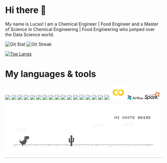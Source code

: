 <h1> Hi there 👋 </h1>

My name is Lucas! I am a Chemical Engineer | Food Engineer and a Master of Science in Chemical Engineering | Food Engineering who jumped over the Data Science world. 


![Git Stat](https://github-readme-stats.vercel.app/api?username=lucasquemelli&show_icons=true&theme=tokyonight)
![Git Streak](https://github-readme-streak-stats.herokuapp.com/?user=lucasquemelli&theme=tokyonight)


[![Top Langs](https://github-readme-stats.vercel.app/api/top-langs/?username=lucasquemelli&layout=compact&theme=tokyonight)](https://github.com/lucasquemelli/github-readme-stats)

# My languages & tools

<code><img width="10%" src="https://seeklogo.com/images/U/ubuntu-logo-8B7C9ED4AD-seeklogo.com.png"></code>
<code><img width="10%" src="https://seeklogo.com/images/W/windows-10-icon-logo-5BC5C69712-seeklogo.com.png"></code>
<code><img width="10%" src="file:///E:/Backup/Lucas/Downloads/macos-vector-logo-C72AC47B0B-seeklogo.com/macos-seeklogo.com.svg"></code>
<code><img width="10%" src="https://seeklogo.com/images/G/git-logo-F4A93DAA20-seeklogo.com.png"></code>
<code><img width="10%" src="https://www.vectorlogo.zone/logos/python/python-ar21.svg"></code>
<code><img width="10%" src="https://www.vectorlogo.zone/logos/r-project/r-project-official.svg"></code>
<code><img width="10%" src="https://wiki.documentfoundation.org/images/thumb/6/65/LibreOffice_Initial-Artwork-Logo_ColorLogoBasic_500px.png/200px-LibreOffice_Initial-Artwork-Logo_ColorLogoBasic_500px.png"></code>
<code><img width="10%" src="https://cdn.worldvectorlogo.com/logos/office-365-1.svg"></code>
<code><img width="10%" src="https://encrypted-tbn0.gstatic.com/images?q=tbn:ANd9GcSkON8JxDznoU9J8kLQSCRUlzLqN8VN7a8cHJhW-zyO2zuCLz0mPgEZIwpz6WrZVaoPyE8&usqp=CAU"></code>
<code><img width="10%" src="https://www.vectorlogo.zone/logos/jupyter/jupyter-ar21.svg"></code> 
<code><img width="10%" src="https://pbs.twimg.com/media/CNJQGcrVEAAqZG1.png"></code> 
<code><img width="10%" src="https://encrypted-tbn0.gstatic.com/images?q=tbn:ANd9GcT4a8YUd4NNP7GnLd2gwXBKDjotih8LxQnd0Q&usqp=CAU"></code>
<code><img width="10%" src="https://seeklogo.com/images/M/MySQL-logo-F6FF285A58-seeklogo.com.png"></code>
<code><img width="10%" src="https://encrypted-tbn0.gstatic.com/images?q=tbn:ANd9GcTQCZFq81-fJFaissF4JTz0uZJ_ozPbXuVaBA&usqp=CAU"></code>
<code><img width="10%" src="https://seeklogo.com/images/P/pycharm-logo-51B1427388-seeklogo.com.png"></code>
<code><img width="10%" src="https://encrypted-tbn0.gstatic.com/images?q=tbn:ANd9GcQ5sqWgzUvG9CKv3SIXAy2Dj9DQxYpMgiynpw&usqp=CAU"></code>
<code><img width="10%" src="https://seeklogo.com/images/H/heroku-logo-B774A78667-seeklogo.com.png"></code>
<code><img width="10%" src="https://github.com/lucasquemelli/lucasquemelli/blob/main/colab.jpg"></code>
<code><img width="10%" src="https://github.com/lucasquemelli/lucasquemelli/blob/main/PngItem_4019613.png"></code>
<code><img width="10%" src="https://github.com/lucasquemelli/lucasquemelli/blob/main/Apache_Spark_logo.svg.png"></code>

![Dino Gif](https://github.com/lucasquemelli/lucasquemelli/raw/main/dino.gif)

<!--
**lucasquemelli/lucasquemelli** is a ✨ _special_ ✨ repository because its `README.md` (this file) appears on your GitHub profile.

Here are some ideas to get you started:

- 🔭 I’m currently working on ...
- 🌱 I’m currently learning ...
- 👯 I’m looking to collaborate on ...
- 🤔 I’m looking for help with ...
- 💬 Ask me about ...
- 📫 How to reach me: ...
- 😄 Pronouns: ...
- ⚡ Fun fact: ...
-->
